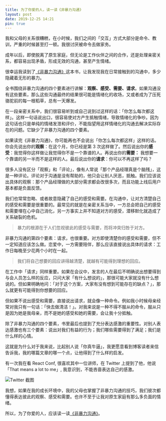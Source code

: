 ```yaml
---
title: 为了你爱的人，读一读《非暴力沟通》
layout: post
date: 2019-12-25 14:21
pin: true
--- 
```


我和父母的关系很糟糕，在小时候，我们之间的「交互」方式大部分是命令、教训，严重的时候甚至打一顿。我很讨厌被命令去做家务。

成年以后，即使脱离了原生家庭，但无论是工作伙伴之间的合作，还是处理亲密关系，都容易出现矛盾，形成无效的沟通，甚至产生情绪。

很幸运我读到了[《非暴力沟通》](/go/shop/nonviolent-communication)这本书，让我发现我在日常接触到的沟通中，多少隐藏着无形的暴力。

全书围绕非暴力沟通的四个要素进行讲解：**观察、感受、需要、请求**。如果沟通没有这些要素，那么这些沟通最终的结果很可能是情绪化的收场，又或者成为了压死骆驼前的每一根稻草，总有一天爆发。

在一段亲密关系中，我们很容易听到或自己说到过这样的话：「你怎么每次都这样」。这样一句话说出口，很容易使对方产生抵触情绪，导致情绪化的争吵。因为这句话也只是单纯的情绪发泄和评价，不能指望用这样情绪化的沟通去解决实际存在的问题。它缺少了非暴力沟通的四个要素。

如果读完《非暴力沟通》，你可能再也不会说出「你怎么每次都这样」这样的话。你会先说出你的**观察**：在这个月，你已经是第 3 次这样做了。然后说出你的**感受**：我觉得你这样做让我觉得你不是一个靠谱的人。再说出你的**需要：** 我想要一个靠谱的另一半而不是这样的人。最后说出你的**请求**：你可以不再这样了吗？

很多人没有区分「观察」和「评论」，像有人常说「那个产品经理真是个脑残」，这是一种评论。评论对于沟通是没有帮助的，他只会让别人厌恶，抵触。我们应该说出具体的观察：那个产品经理做的大部分需求都会改很多次，而且功能上线后用户基本都是负面反馈。

我们也常常忽略、或者故意隐藏了自己的感受和需要。在沟通中，让对方清楚自己的感受和需要是很重要的。最常见的就是在亲密关系当中，一方总会把自己的感受和需要埋在心中自己消化，另一方事实上并不知道对方的感受，潜移默化就造成了关系破裂的危机。

> 暴力的根源在于人们忽视彼此的感受与需要，而将冲突归咎于对方。

非暴力沟通的第四个要素：请求，也很重要。对方即使清楚你的感受和需要，但不一定知道应该怎么做。恋爱中，一方需要陪伴，那么应该直接说出具体的请求：工作日每晚至少花两个小时在一起。

> 我们将自己想要的回应讲得越清楚，就越有可能得到理想的回应。

在工作中「请求」同样重要。如果在会议中，发言的人在最后不明确说出想要得到与会人员怎么样的反应，只问大家「有什么想说的」，那很可能大家就没有什么想说的。但如果明确地问：「对于这个方案，大家有没有想到可能存在的缺点？」，那么就更有可能得到你想要的回应。

但如果不说出感受和需要，直接说出请求，就会像一种命令。例如我小时候母亲经常对我只有一句话：「快去做清洁！」。对我来说是一种不得不服从的命令，服从只是因为她是我母亲，而不是她的感受和她的需要，会让我十分抵触。

除了非暴力沟通的四个要素，书里最后也提到了充分表达感激的重要性。对别人表达感激也有三个要素：说出对我们有益的行为；我们哪些需要得到了满足；我们是什么样的心情。

这就是为什么对于我来说，比起别人说「你真牛逼」，我更愿意看到博客读者来信告诉我，我的哪篇文章的哪一个点，让他得到了什么样的启发。

有一次我在看 React Conf, 很喜欢其中一位讲师，在 Twitter 上提到了他，他说「That means a lot to me」, 我意识到，不能吝啬表达自己的感激。

![Twitter 截图](https://gbstatic.djyde.com/blog/1577254096918-bdc4d633-9aa3-4621-b2b7-cce0cd8586c3.png?x-oss-process=style/80)

我想，如果在我的成长环境中，我的父母也掌握了非暴力沟通的技巧，我们彼次都懂得表达彼此的观察、感受和需要。也许不至于让我对原生家庭有那么多负面的情绪。

所以，为了你爱的人，应该读一读[《非暴力沟通》](/go/shop/nonviolent-communication)。
